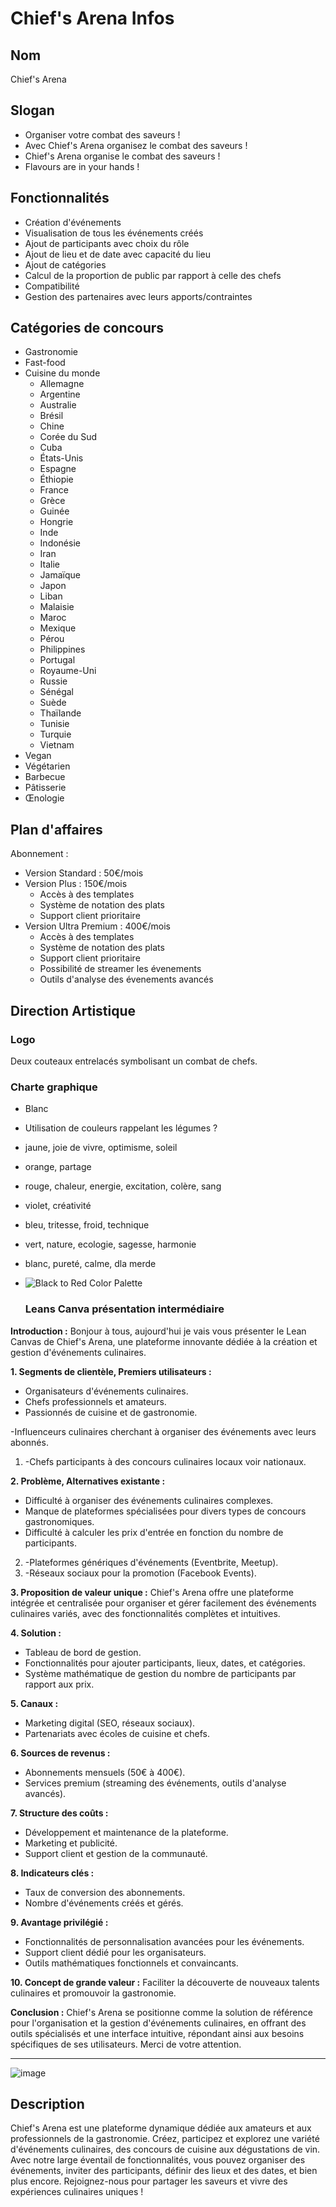 # Chief's Arena Infos

## Nom
Chief's Arena

## Slogan
-  Organiser votre combat des saveurs !
-  Avec Chief's Arena organisez le combat des saveurs !
-  Chief's Arena organise le combat des saveurs !
- Flavours are in your hands !

## Fonctionnalités
- Création d'événements
- Visualisation de tous les événements créés
- Ajout de participants avec choix du rôle
- Ajout de lieu et de date avec capacité du lieu
- Ajout de catégories
- Calcul de la proportion de public par rapport à celle des chefs
- Compatibilité
- Gestion des partenaires avec leurs apports/contraintes

## Catégories de concours
- Gastronomie
- Fast-food
- Cuisine du monde
  - Allemagne
  - Argentine
  - Australie
  - Brésil
  - Chine
  - Corée du Sud
  - Cuba
  - États-Unis
  - Espagne
  - Éthiopie
  - France
  - Grèce
  - Guinée
  - Hongrie
  - Inde
  - Indonésie
  - Iran
  - Italie
  - Jamaïque
  - Japon
  - Liban
  - Malaisie
  - Maroc
  - Mexique
  - Pérou
  - Philippines
  - Portugal
  - Royaume-Uni
  - Russie
  - Sénégal
  - Suède
  - Thaïlande
  - Tunisie
  - Turquie
  - Vietnam
- Vegan
- Végétarien
- Barbecue
- Pâtisserie
- Œnologie

## Plan d'affaires
Abonnement :
- Version Standard : 50€/mois
- Version Plus : 150€/mois
  - Accès à des templates
  - Système de notation des plats
  - Support client prioritaire
- Version Ultra Premium : 400€/mois
  - Accès à des templates
  - Système de notation des plats
  - Support client prioritaire
  - Possibilité de streamer les évenements
  - Outils d'analyse des évenements avancés

## Direction Artistique
### Logo
Deux couteaux entrelacés symbolisant un combat de chefs.

### Charte graphique
- Blanc
- Utilisation de couleurs rappelant les légumes ?
- jaune, joie de vivre, optimisme, soleil
- orange, partage
- rouge, chaleur, energie, excitation, colère, sang
- violet, créativité
- bleu, tritesse, froid, technique
- vert, nature, ecologie, sagesse, harmonie
- blanc, pureté, calme, dla merde
- ![Black to Red Color Palette](https://github.com/hugo-brb/Chief-s-Arena/assets/156188643/aaff91e1-5e55-4216-88d0-630991387121)


  ### Leans Canva présentation intermédiaire
  
**Introduction :**
Bonjour à tous, aujourd'hui je vais vous présenter le Lean Canvas de Chief's Arena, une plateforme innovante dédiée à la création et gestion d'événements culinaires.

**1. Segments de clientèle, Premiers utilisateurs :**
- Organisateurs d'événements culinaires.
- Chefs professionnels et amateurs.
- Passionnés de cuisine et de gastronomie.

-Influenceurs culinaires cherchant à organiser des événements avec leurs abonnés.
1. -Chefs participants à des concours culinaires locaux voir nationaux.

**2. Problème, Alternatives existante :**
- Difficulté à organiser des événements culinaires complexes.
- Manque de plateformes spécialisées pour divers types de concours gastronomiques.
- Difficulté à calculer les prix d'entrée en fonction du nombre de participants.

2. -Plateformes génériques d'événements (Eventbrite, Meetup).
3. -Réseaux sociaux pour la promotion (Facebook Events).


**3. Proposition de valeur unique :**
Chief's Arena offre une plateforme intégrée et centralisée pour organiser et gérer facilement des événements culinaires variés, avec des fonctionnalités complètes et intuitives.

**4. Solution :**
- Tableau de bord de gestion.
- Fonctionnalités pour ajouter participants, lieux, dates, et catégories.
- Système mathématique de gestion du nombre de participants par rapport aux prix.

**5. Canaux :**
- Marketing digital (SEO, réseaux sociaux).
- Partenariats avec écoles de cuisine et chefs.

**6. Sources de revenus :**
- Abonnements mensuels (50€ à 400€).
- Services premium (streaming des événements, outils d'analyse avancés).

**7. Structure des coûts :**
- Développement et maintenance de la plateforme.
- Marketing et publicité.
- Support client et gestion de la communauté.

**8. Indicateurs clés :**
- Taux de conversion des abonnements.
- Nombre d'événements créés et gérés.

**9. Avantage privilégié :**
- Fonctionnalités de personnalisation avancées pour les événements.
- Support client dédié pour les organisateurs.
- Outils mathématiques fonctionnels et convaincants.

**10. Concept de grande valeur :**
Faciliter la découverte de nouveaux talents culinaires et promouvoir la gastronomie.

**Conclusion :**
Chief's Arena se positionne comme la solution de référence pour l'organisation et la gestion d'événements culinaires, en offrant des outils spécialisés et une interface intuitive, répondant ainsi aux besoins spécifiques de ses utilisateurs. Merci de votre attention.

---
![image](https://github.com/hugo-brb/Chief-s-Arena/assets/103254375/73dd39a8-a0e4-4d67-9668-0ebb394590d9)



## Description
Chief's Arena est une plateforme dynamique dédiée aux amateurs et aux professionnels de la gastronomie. Créez, participez et explorez une variété d'événements culinaires, des concours de cuisine aux dégustations de vin. Avec notre large éventail de fonctionnalités, vous pouvez organiser des événements, inviter des participants, définir des lieux et des dates, et bien plus encore. Rejoignez-nous pour partager les saveurs et vivre des expériences culinaires uniques !

